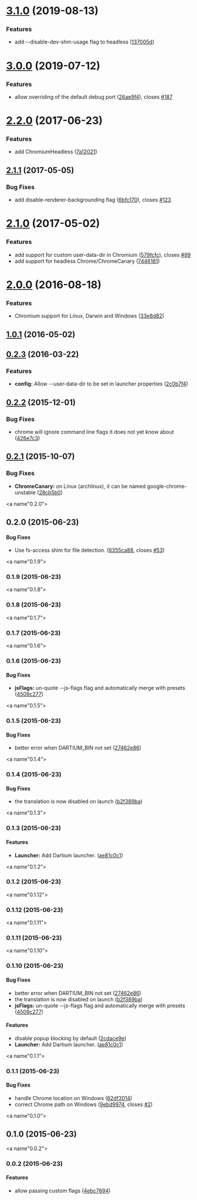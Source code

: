 <a name="3.1.0"></a>
# [3.1.0](https://github.com/karma-runner/karma-chrome-launcher/compare/v3.0.0...v3.1.0) (2019-08-13)


### Features

* add --disable-dev-shm-usage flag to headless ([137005d](https://github.com/karma-runner/karma-chrome-launcher/commit/137005d))



<a name="3.0.0"></a>
# [3.0.0](https://github.com/karma-runner/karma-chrome-launcher/compare/v2.2.0...v3.0.0) (2019-07-12)


### Features

* allow overriding of the default debug port ([26ae9f4](https://github.com/karma-runner/karma-chrome-launcher/commit/26ae9f4)), closes [#187](https://github.com/karma-runner/karma-chrome-launcher/issues/187)



<a name="2.2.0"></a>
# [2.2.0](https://github.com/karma-runner/karma-chrome-launcher/compare/v2.1.1...v2.2.0) (2017-06-23)


### Features

* add ChromiumHeadless ([7a12021](https://github.com/karma-runner/karma-chrome-launcher/commit/7a12021))



<a name="2.1.1"></a>
## [2.1.1](https://github.com/karma-runner/karma-chrome-launcher/compare/v2.1.0...v2.1.1) (2017-05-05)


### Bug Fixes

* add disable-renderer-backgrounding flag ([6bfc170](https://github.com/karma-runner/karma-chrome-launcher/commit/6bfc170)), closes [#123](https://github.com/karma-runner/karma-chrome-launcher/issues/123)



<a name="2.1.0"></a>
# [2.1.0](https://github.com/karma-runner/karma-chrome-launcher/compare/v2.0.0...v2.1.0) (2017-05-02)


### Features

* add support for custom user-data-dir in Chromium ([579fcfc](https://github.com/karma-runner/karma-chrome-launcher/commit/579fcfc)), closes [#89](https://github.com/karma-runner/karma-chrome-launcher/issues/89)
* add support for headless Chrome/ChromeCanary ([7446181](https://github.com/karma-runner/karma-chrome-launcher/commit/7446181))



<a name="2.0.0"></a>
# [2.0.0](https://github.com/karma-runner/karma-chrome-launcher/compare/v1.0.1...v2.0.0) (2016-08-18)


### Features

* Chromium support for Linux, Darwin and Windows ([33e8d82](https://github.com/karma-runner/karma-chrome-launcher/commit/33e8d82))



<a name="1.0.1"></a>
## [1.0.1](https://github.com/karma-runner/karma-chrome-launcher/compare/v0.2.3...v1.0.1) (2016-05-02)




<a name="0.2.3"></a>
## [0.2.3](https://github.com/karma-runner/karma-chrome-launcher/compare/v0.2.1...v0.2.3) (2016-03-22)


### Features

* **config:** Allow --user-data-dir to be set in launcher properties ([2c0b7f4](https://github.com/karma-runner/karma-chrome-launcher/commit/2c0b7f4))



<a name="0.2.2"></a>
## [0.2.2](https://github.com/karma-runner/karma-chrome-launcher/compare/v0.2.1...v0.2.2) (2015-12-01)

### Bug Fixes

* chrome will ignore command line flags it does not yet know about ([426e7c3](https://github.com/karma-runner/karma-chrome-launcher/commit/426e7c3))



<a name="0.2.1"></a>
## [0.2.1](https://github.com/karma-runner/karma-chrome-launcher/compare/v0.2.0...v0.2.1) (2015-10-07)


### Bug Fixes

* **ChromeCanary:** on Linux (archlinux), it can be named google-chrome-unstable ([28cb5b0](https://github.com/karma-runner/karma-chrome-launcher/commit/28cb5b0))



<a name"0.2.0"></a>
## 0.2.0 (2015-06-23)


#### Bug Fixes

* Use fs-access shim for file detection. ([6355ca88](https://github.com/karma-runner/karma-chrome-launcher/commit/6355ca88), closes [#53](https://github.com/karma-runner/karma-chrome-launcher/issues/53))


<a name"0.1.9"></a>
### 0.1.9 (2015-06-23)


<a name"0.1.8"></a>
### 0.1.8 (2015-06-23)


<a name"0.1.7"></a>
### 0.1.7 (2015-06-23)


<a name"0.1.6"></a>
### 0.1.6 (2015-06-23)


#### Bug Fixes

* **jsFlags:** un-quote --js-flags flag and automatically merge with presets ([4509c277](https://github.com/karma-runner/karma-chrome-launcher/commit/4509c277))


<a name"0.1.5"></a>
### 0.1.5 (2015-06-23)


#### Bug Fixes

* better error when DARTIUM_BIN not set ([27462e86](https://github.com/karma-runner/karma-chrome-launcher/commit/27462e86))


<a name"0.1.4"></a>
### 0.1.4 (2015-06-23)


#### Bug Fixes

* the translation is now disabled on launch ([b2f389ba](https://github.com/karma-runner/karma-chrome-launcher/commit/b2f389ba))


<a name"0.1.3"></a>
### 0.1.3 (2015-06-23)


#### Features

* **Launcher:** Add Dartium launcher. ([ae81c0c1](https://github.com/karma-runner/karma-chrome-launcher/commit/ae81c0c1))


<a name"0.1.2"></a>
### 0.1.2 (2015-06-23)


<a name"0.1.12"></a>
### 0.1.12 (2015-06-23)


<a name"0.1.11"></a>
### 0.1.11 (2015-06-23)


<a name"0.1.10"></a>
### 0.1.10 (2015-06-23)


#### Bug Fixes

* better error when DARTIUM_BIN not set ([27462e86](https://github.com/karma-runner/karma-chrome-launcher/commit/27462e86))
* the translation is now disabled on launch ([b2f389ba](https://github.com/karma-runner/karma-chrome-launcher/commit/b2f389ba))
* **jsFlags:** un-quote --js-flags flag and automatically merge with presets ([4509c277](https://github.com/karma-runner/karma-chrome-launcher/commit/4509c277))


#### Features

* disable popup blocking by default ([2cdace9e](https://github.com/karma-runner/karma-chrome-launcher/commit/2cdace9e))
* **Launcher:** Add Dartium launcher. ([ae81c0c1](https://github.com/karma-runner/karma-chrome-launcher/commit/ae81c0c1))


<a name"0.1.1"></a>
### 0.1.1 (2015-06-23)


#### Bug Fixes

* handle Chrome location on Windows ([62df3014](https://github.com/karma-runner/karma-chrome-launcher/commit/62df3014))
* correct Chrome path on Windows ([9ebd9974](https://github.com/karma-runner/karma-chrome-launcher/commit/9ebd9974), closes [#2](https://github.com/karma-runner/karma-chrome-launcher/issues/2))


<a name"0.1.0"></a>
## 0.1.0 (2015-06-23)


<a name"0.0.2"></a>
### 0.0.2 (2015-06-23)


#### Features

* allow passing custom flags ([4ebc7694](https://github.com/karma-runner/karma-chrome-launcher/commit/4ebc7694))
